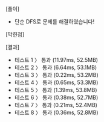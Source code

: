 [풀이]
- 단순 DFS로 문제를 해결하였습니다!

[막힌점]

[결과]
- 테스트 1 〉	통과 (11.97ms, 52.5MB)
- 테스트 2 〉	통과 (6.64ms, 53.1MB)
- 테스트 3 〉	통과 (0.22ms, 53.2MB)
- 테스트 4 〉	통과 (0.65ms, 53.3MB)
- 테스트 5 〉	통과 (1.39ms, 53.8MB)
- 테스트 6 〉	통과 (0.38ms, 52.7MB)
- 테스트 7 〉	통과 (0.21ms, 52.4MB)
- 테스트 8 〉	통과 (0.36ms, 52.8MB)